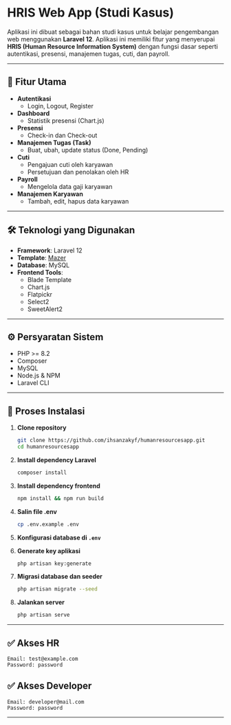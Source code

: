 
# **HRIS Web App (Studi Kasus)**

Aplikasi ini dibuat sebagai bahan studi kasus untuk belajar pengembangan web menggunakan **Laravel 12**. Aplikasi ini memiliki fitur yang menyerupai **HRIS (Human Resource Information System)** dengan fungsi dasar seperti autentikasi, presensi, manajemen tugas, cuti, dan payroll.

---

## 📌 **Fitur Utama**
- **Autentikasi**
    - Login, Logout, Register
- **Dashboard**
    - Statistik presensi (Chart.js)
- **Presensi**
    - Check-in dan Check-out
- **Manajemen Tugas (Task)**
    - Buat, ubah, update status (Done, Pending)
- **Cuti**
    - Pengajuan cuti oleh karyawan
    - Persetujuan dan penolakan oleh HR
- **Payroll**
    - Mengelola data gaji karyawan
- **Manajemen Karyawan**
    - Tambah, edit, hapus data karyawan

---

## 🛠 **Teknologi yang Digunakan**
- **Framework**: Laravel 12
- **Template**: [Mazer](https://github.com/zuramai/mazer)
- **Database**: MySQL
- **Frontend Tools**:
    - Blade Template
    - Chart.js
    - Flatpickr
    - Select2
    - SweetAlert2

---

## ⚙ **Persyaratan Sistem**
- PHP >= 8.2
- Composer
- MySQL
- Node.js & NPM
- Laravel CLI

---

## 🚀 **Proses Instalasi**
1. **Clone repository**
   ```bash
   git clone https://github.com/ihsanzakyf/humanresourcesapp.git
   cd humanresourcesapp
   ```

2. **Install dependency Laravel**
   ```bash
   composer install
   ```

3. **Install dependency frontend**
   ```bash
   npm install && npm run build
   ```

4. **Salin file .env**
   ```bash
   cp .env.example .env
   ```

5. **Konfigurasi database di `.env`**

6. **Generate key aplikasi**
   ```bash
   php artisan key:generate
   ```

7. **Migrasi database dan seeder**
   ```bash
   php artisan migrate --seed
   ```

8. **Jalankan server**
   ```bash
   php artisan serve
   ```

---

## ✅ **Akses HR**
```
Email: test@example.com
Password: password
```

## ✅ **Akses Developer**
```
Email: developer@mail.com
Password: password
```

---
